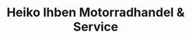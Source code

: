 ---
title: "Heiko Ihben Motorradhandel & Service"
url: /norden/heiko-ihben-motorradhandel-und-service/
shop: Motorrad
---